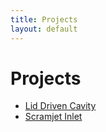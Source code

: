 ```yaml
---
title: Projects
layout: default
---
```


# Projects

- [Lid Driven Cavity](/project/lid_driven_cavity.html)
- [Scramjet Inlet](/project/scramjet_inlet.html)
